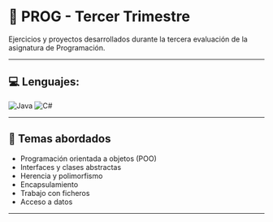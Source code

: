 # 🧠 PROG - Tercer Trimestre

Ejercicios y proyectos desarrollados durante la tercera evaluación de la asignatura de Programación.

---

## 💻 Lenguajes:

![Java](https://img.shields.io/badge/Java-ED8B00?style=for-the-badge&logo=openjdk&logoColor=white)
![C#](https://img.shields.io/badge/C%23-239120?style=for-the-badge&logo=c-sharp&logoColor=white)

---

## 🧠 Temas abordados

- Programación orientada a objetos (POO)  
- Interfaces y clases abstractas  
- Herencia y polimorfismo  
- Encapsulamiento  
- Trabajo con ficheros  
- Acceso a datos

---
